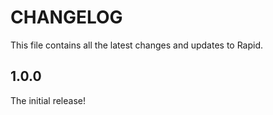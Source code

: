 # CHANGELOG

This file contains all the latest changes and updates to Rapid.

## 1.0.0

The initial release!
